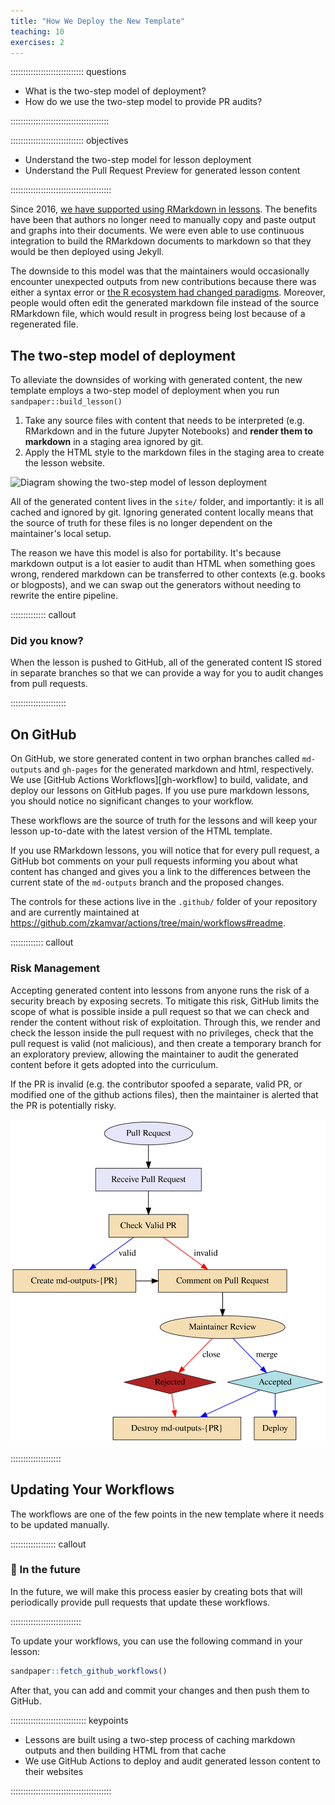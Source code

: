 ```yaml
---
title: "How We Deploy the New Template"
teaching: 10
exercises: 2
---
```


::::::::::::::::::::::::::::: questions

 - What is the two-step model of deployment?
 - How do we use the two-step model to provide PR audits?

:::::::::::::::::::::::::::::::::::::::

::::::::::::::::::::::::::::: objectives

 - Understand the two-step model for lesson deployment
 - Understand the Pull Request Preview for generated lesson content

::::::::::::::::::::::::::::::::::::::::

Since 2016, [we have supported using RMarkdown in lessons][rmd-blog]. The 
benefits have been that authors no longer need to manually copy and paste 
output and graphs into their documents. We were even able to use continuous
integration to build the RMarkdown documents to markdown so that they would be
then deployed using Jekyll.

The downside to this model was that the maintainers would occasionally encounter
unexpected outputs from new contributions because there was either a syntax
error or [the R ecosystem had changed paradigms][r4-migration]. Moreover, people
would often edit the generated markdown file instead of the source RMarkdown
file, which would result in progress being lost because of a regenerated file.

## The two-step model of deployment

To alleviate the downsides of working with generated content, the new template
employs a two-step model of deployment when you run `sandpaper::build_lesson()`

1. Take any source files with content that needs to be interpreted (e.g. 
   RMarkdown and in the future Jupyter Notebooks) and **render them to markdown**
   in a staging area ignored by git. 
2. Apply the HTML style to the markdown files in the staging area to create the
   lesson website.

![Diagram showing the two-step model of lesson deployment](https://zkamvar.github.io/stunning-barnacle/img/local-flow.dot.svg)

All of the generated content lives in the `site/` folder, and importantly: it
is all cached and ignored by git. Ignoring generated content locally means that
the source of truth for these files is no longer dependent on the maintainer's
local setup. 

The reason we have this model is also for portability. It's because markdown
output is a lot easier to audit than HTML when something goes wrong, rendered
markdown can be transferred to other contexts (e.g. books or blogposts), and we
can swap out the generators without needing to rewrite the entire pipeline.

:::::::::::::: callout

### Did you know?

When the lesson is pushed to GitHub, all of the generated content IS stored in
separate branches so that we can provide a way for you to audit changes from 
pull requests. 

::::::::::::::::::::::

## On GitHub

On GitHub, we store generated content in two orphan branches called
`md-outputs` and `gh-pages` for the generated markdown and html, respectively. 
We use [GitHub Actions Workflows][gh-workflow] to build, validate, and deploy
our lessons on GitHub pages. If you use pure markdown lessons, you should notice
no significant changes to your workflow. 

These workflows are the source of truth for the lessons and will keep your 
lesson up-to-date with the latest version of the HTML template. 

If you use RMarkdown lessons, you will notice that for every pull request, a
GitHub bot comments on your pull requests informing you about what content has
changed and gives you a link to the differences between the current state of
the `md-outputs` branch and the proposed changes. 

The controls for these actions live in the `.github/` folder of your repository
and are currently maintained at 
<https://github.com/zkamvar/actions/tree/main/workflows#readme>. 

::::::::::::: callout

### Risk Management

Accepting generated content into lessons from anyone runs the risk of a security
breach by exposing secrets. To mitigate this risk, GitHub limits the scope of
what is possible inside a pull request so that we can check and render the 
content without risk of exploitation. Through this, we render and check the 
lesson inside the pull request with no privileges, check that the pull request
is valid (not malicious), and then create a temporary branch for an exploratory
preview, allowing the maintainer to audit the generated content before it gets
adopted into the curriculum. 

If the PR is invalid (e.g. the contributor spoofed a separate, valid PR, or
modified one of the github actions files), then the maintainer is alerted that
the PR is potentially risky.


![Workflow diagram for a pull request](https://raw.githubusercontent.com/zkamvar/stunning-barnacle/main/img/pr-flow.dot.svg)

::::::::::::::::::::

## Updating Your Workflows

The workflows are one of the few points in the new template where it needs to
be updated manually.

:::::::::::::::::: callout

### :crystal_ball: In the future

In the future, we will make this process easier by creating bots that will 
periodically provide pull requests that update these workflows. 

::::::::::::::::::::::::::::

  To update your workflows, you can use the following command in your
lesson:

```r
sandpaper::fetch_github_workflows()
```

After that, you can add and commit your changes and then push them to GitHub. 


:::::::::::::::::::::::::::::: keypoints

 - Lessons are built using a two-step process of caching markdown outputs and then building HTML from that cache
 - We use GitHub Actions to deploy and audit generated lesson content to their websites

::::::::::::::::::::::::::::::::::::::::


[rmd-blog]: https://software-carpentry.org/blog/2016/07/rmarkdown-new-template.html
[r4-migration]: https://carpentries.org/blog/2020/08/r-4-migration/
[gh-workflows]: https://docs.github.com/en/actions/ 
